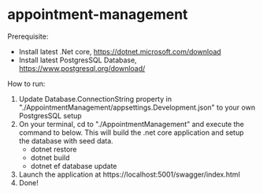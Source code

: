 # appointment-management
Prerequisite:
- Install latest .Net core, https://dotnet.microsoft.com/download
- Install latest PostgresSQL Database, https://www.postgresql.org/download/

How to run:
1. Update Database.ConnectionString property in "./AppointmentManagement/appsettings.Development.json" to your own PostgresSQL setup
2. On your terminal, cd to "./AppointmentManagement" and execute the command to below. This will build the .net core application and setup the database with seed data.
    - dotnet restore
    - dotnet build
    - dotnet ef database update
3. Launch the application at https://localhost:5001/swagger/index.html
4. Done!

